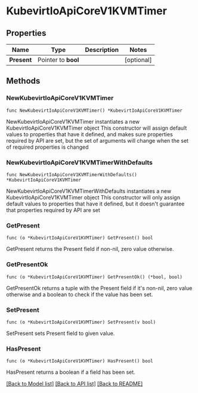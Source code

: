 # KubevirtIoApiCoreV1KVMTimer

## Properties

Name | Type | Description | Notes
------------ | ------------- | ------------- | -------------
**Present** | Pointer to **bool** |  | [optional] 

## Methods

### NewKubevirtIoApiCoreV1KVMTimer

`func NewKubevirtIoApiCoreV1KVMTimer() *KubevirtIoApiCoreV1KVMTimer`

NewKubevirtIoApiCoreV1KVMTimer instantiates a new KubevirtIoApiCoreV1KVMTimer object
This constructor will assign default values to properties that have it defined,
and makes sure properties required by API are set, but the set of arguments
will change when the set of required properties is changed

### NewKubevirtIoApiCoreV1KVMTimerWithDefaults

`func NewKubevirtIoApiCoreV1KVMTimerWithDefaults() *KubevirtIoApiCoreV1KVMTimer`

NewKubevirtIoApiCoreV1KVMTimerWithDefaults instantiates a new KubevirtIoApiCoreV1KVMTimer object
This constructor will only assign default values to properties that have it defined,
but it doesn't guarantee that properties required by API are set

### GetPresent

`func (o *KubevirtIoApiCoreV1KVMTimer) GetPresent() bool`

GetPresent returns the Present field if non-nil, zero value otherwise.

### GetPresentOk

`func (o *KubevirtIoApiCoreV1KVMTimer) GetPresentOk() (*bool, bool)`

GetPresentOk returns a tuple with the Present field if it's non-nil, zero value otherwise
and a boolean to check if the value has been set.

### SetPresent

`func (o *KubevirtIoApiCoreV1KVMTimer) SetPresent(v bool)`

SetPresent sets Present field to given value.

### HasPresent

`func (o *KubevirtIoApiCoreV1KVMTimer) HasPresent() bool`

HasPresent returns a boolean if a field has been set.


[[Back to Model list]](../README.md#documentation-for-models) [[Back to API list]](../README.md#documentation-for-api-endpoints) [[Back to README]](../README.md)


